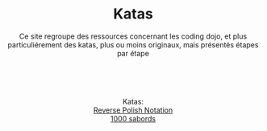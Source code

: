 
<h1 align="center" >Katas</h1>

<p align="center" >Ce site regroupe des ressources concernant les coding dojo, et plus particuliérement des katas, plus ou moins originaux, mais présentés étapes par étape</p>

<br>
<br>

<p align="center">
  <br> Katas: <br>
  <a href="/katas/rpn/index.html">Reverse Polish Notation</a> <br>
  <a href="/katas/sabords/index.html">1000 sabords</a> <br>
  <br><br>
</p>



